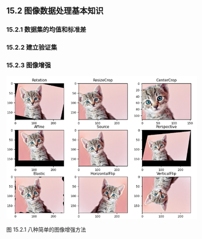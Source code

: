 
## 15.2 图像数据处理基本知识

### 15.2.1 数据集的均值和标准差

### 15.2.2 建立验证集

### 15.2.3 图像增强

<img src="./img/data_augment.png" width=640/>

图 15.2.1 八种简单的图像增强方法
